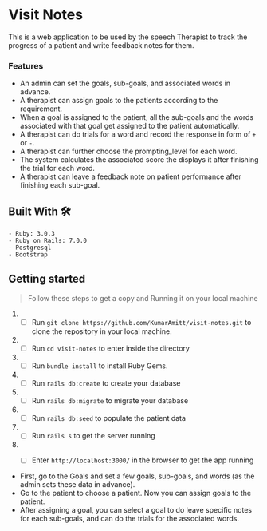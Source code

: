 # Visit Notes

This is a web application to be used by the speech Therapist to track the progress
of a patient and write feedback notes for them.

### Features
- An admin can set the goals, sub-goals, and associated words in advance.
- A therapist can assign goals to the patients according to the requirement.
- When a goal is assigned to the patient, all the sub-goals and the words associated with that goal get assigned to the patient automatically.
- A therapist can do trials for a word and record the response in form of `+` or `-`.
- A therapist can further choose the prompting_level for each word.
- The system calculates the associated score the displays it after finishing the trial for each word.
- A therapist can leave a feedback note on patient performance after finishing each sub-goal.

## Built With 🛠

```
- Ruby: 3.0.3
- Ruby on Rails: 7.0.0
- Postgresql
- Bootstrap
```


## Getting started

> Follow these steps to get a copy and Running it on your local machine

1. - [ ] Run `git clone https://github.com/KumarAmitt/visit-notes.git` to clone the repository in your local machine.
2. - [ ] Run `cd visit-notes` to enter inside the directory
3. - [ ] Run `bundle install` to install Ruby Gems.
4. - [ ] Run `rails db:create` to create your database
5. - [ ] Run `rails db:migrate` to migrate your database
6. - [ ] Run `rails db:seed` to populate the patient data  
7. - [ ] Run `rails s` to get the server running
8. - [ ] Enter `http://localhost:3000/` in the browser to get the app running

  
- First, go to the Goals and set a few goals, sub-goals, and words (as the admin sets these data in advance).
- Go to the patient to choose a patient. Now you can assign goals to the patient.
- After assigning a goal, you can select a goal to do leave specific notes for each sub-goals, and can do the trials for the associated words.



